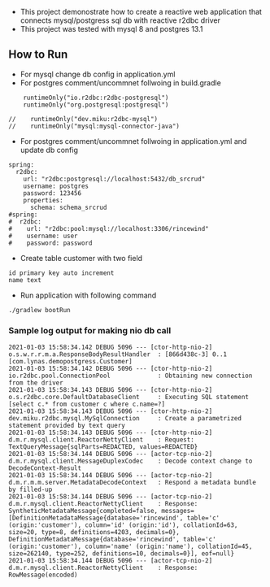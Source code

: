 - This project demonostrate how to create a reactive web application that connects mysql/postgress sql db with reactive r2dbc driver
- This project was tested with mysql 8 and postgres 13.1

## How to Run
- For mysql change db config in application.yml
- For postgres comment/uncommnet follwoing in build.gradle

```
    runtimeOnly("io.r2dbc:r2dbc-postgresql")
    runtimeOnly("org.postgresql:postgresql")

//    runtimeOnly("dev.miku:r2dbc-mysql")
//    runtimeOnly("mysql:mysql-connector-java")
```

- For postgres comment/uncommnet follwoing in application.yml and update db config

```
spring:
  r2dbc:
    url: "r2dbc:postgresql://localhost:5432/db_srcrud"
    username: postgres
    password: 123456
    properties:
      schema: schema_srcrud
#spring:
#  r2dbc:
#    url: "r2dbc:pool:mysql://localhost:3306/rincewind"
#    username: user
#    password: password

```

- Create table customer with two field 

```
id primary key auto increment
name text
```

- Run application with following command

`./gradlew bootRun`





### Sample log output for making nio db call

```
2021-01-03 15:58:34.142 DEBUG 5096 --- [ctor-http-nio-2] o.s.w.r.r.m.a.ResponseBodyResultHandler  : [866d438c-3] 0..1 [com.lynas.demopostgress.Customer]
2021-01-03 15:58:34.142 DEBUG 5096 --- [ctor-http-nio-2] io.r2dbc.pool.ConnectionPool             : Obtaining new connection from the driver
2021-01-03 15:58:34.143 DEBUG 5096 --- [ctor-http-nio-2] o.s.r2dbc.core.DefaultDatabaseClient     : Executing SQL statement [select c.* from customer c where c.name=?]
2021-01-03 15:58:34.143 DEBUG 5096 --- [ctor-http-nio-2] dev.miku.r2dbc.mysql.MySqlConnection     : Create a parametrized statement provided by text query
2021-01-03 15:58:34.143 DEBUG 5096 --- [ctor-http-nio-2] d.m.r.mysql.client.ReactorNettyClient    : Request: TextQueryMessage{sqlParts=REDACTED, values=REDACTED}
2021-01-03 15:58:34.144 DEBUG 5096 --- [actor-tcp-nio-2] d.m.r.mysql.client.MessageDuplexCodec    : Decode context change to DecodeContext-Result
2021-01-03 15:58:34.144 DEBUG 5096 --- [actor-tcp-nio-2] d.m.r.m.m.server.MetadataDecodeContext   : Respond a metadata bundle by filled-up
2021-01-03 15:58:34.144 DEBUG 5096 --- [actor-tcp-nio-2] d.m.r.mysql.client.ReactorNettyClient    : Response: SyntheticMetadataMessage{completed=false, messages=[DefinitionMetadataMessage{database='rincewind', table='c' (origin:'customer'), column='id' (origin:'id'), collationId=63, size=20, type=8, definitions=4203, decimals=0}, DefinitionMetadataMessage{database='rincewind', table='c' (origin:'customer'), column='name' (origin:'name'), collationId=45, size=262140, type=252, definitions=10, decimals=0}], eof=null}
2021-01-03 15:58:34.144 DEBUG 5096 --- [actor-tcp-nio-2] d.m.r.mysql.client.ReactorNettyClient    : Response: RowMessage(encoded)
```
